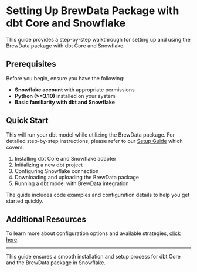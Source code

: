 # Setting Up BrewData Package with dbt Core and Snowflake

This guide provides a step-by-step walkthrough for setting up and using the BrewData package with dbt Core and Snowflake.

## Prerequisites

Before you begin, ensure you have the following:

- **Snowflake account** with appropriate permissions
- **Python (>=3.10)** installed on your system
- **Basic familiarity with dbt and Snowflake**


## Quick Start

This will run your dbt model while utilizing the BrewData package.
For detailed step-by-step instructions, please refer to our [Setup Guide](example/quickstart-setup.md) which covers:

1. Installing dbt Core and Snowflake adapter
2. Initializing a new dbt project
3. Configuring Snowflake connection
4. Downloading and uploading the BrewData package
5. Running a dbt model with BrewData integration

The guide includes code examples and configuration details to help you get started quickly.


## Additional Resources

To learn more about configuration options and available strategies, [click here](https://github.com/brewdata/BrewData-DBT-Snowflakes/blob/main/brewdata-DBT/readme.md).

---

This guide ensures a smooth installation and setup process for dbt Core and the BrewData package in Snowflake.

